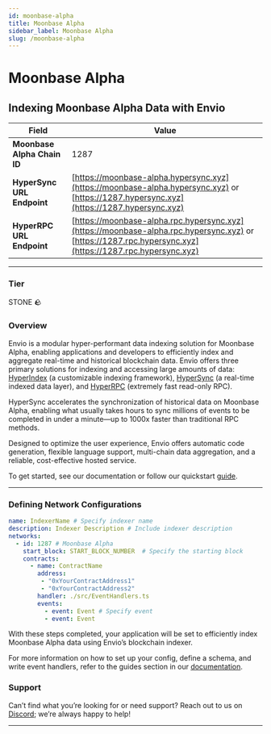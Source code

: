 ```yaml
---
id: moonbase-alpha
title: Moonbase Alpha
sidebar_label: Moonbase Alpha
slug: /moonbase-alpha
---
```


# Moonbase Alpha

## Indexing Moonbase Alpha Data with Envio

| **Field**                     | **Value**                                                                                          |
|-------------------------------|----------------------------------------------------------------------------------------------------|
| **Moonbase Alpha Chain ID**     | 1287                                                                                            |
| **HyperSync URL Endpoint**    | [https://moonbase-alpha.hypersync.xyz](https://moonbase-alpha.hypersync.xyz) or [https://1287.hypersync.xyz](https://1287.hypersync.xyz) |
| **HyperRPC URL Endpoint**     | [https://moonbase-alpha.rpc.hypersync.xyz](https://moonbase-alpha.rpc.hypersync.xyz) or [https://1287.rpc.hypersync.xyz](https://1287.rpc.hypersync.xyz) |

---

### Tier

STONE 🪨

### Overview

Envio is a modular hyper-performant data indexing solution for Moonbase Alpha, enabling applications and developers to efficiently index and aggregate real-time and historical blockchain data. Envio offers three primary solutions for indexing and accessing large amounts of data: [HyperIndex](/docs/HyperIndex/overview) (a customizable indexing framework), [HyperSync](/docs/HyperSync/overview) (a real-time indexed data layer), and [HyperRPC](/docs/HyperRPC/overview-hyperrpc) (extremely fast read-only RPC).

HyperSync accelerates the synchronization of historical data on Moonbase Alpha, enabling what usually takes hours to sync millions of events to be completed in under a minute—up to 1000x faster than traditional RPC methods.

Designed to optimize the user experience, Envio offers automatic code generation, flexible language support, multi-chain data aggregation, and a reliable, cost-effective hosted service.

To get started, see our documentation or follow our quickstart [guide](/docs/HyperIndex/contract-import).

---

### Defining Network Configurations

```yaml
name: IndexerName # Specify indexer name
description: Indexer Description # Include indexer description
networks:
  - id: 1287 # Moonbase Alpha  
    start_block: START_BLOCK_NUMBER  # Specify the starting block
    contracts:
      - name: ContractName
        address:
         - "0xYourContractAddress1"
         - "0xYourContractAddress2"
        handler: ./src/EventHandlers.ts
        events:
          - event: Event # Specify event
          - event: Event
```

With these steps completed, your application will be set to efficiently index Moonbase Alpha data using Envio’s blockchain indexer.

For more information on how to set up your config, define a schema, and write event handlers, refer to the guides section in our [documentation](/docs/HyperIndex/configuration-file).

### Support

Can’t find what you’re looking for or need support? Reach out to us on [Discord](https://discord.com/invite/Q9qt8gZ2fX); we’re always happy to help!

---
